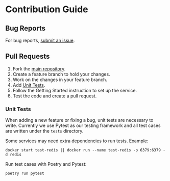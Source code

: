 # Contribution Guide

## Bug Reports

For bug reports, [submit an issue](https://github.com/PilotDataPlatform/upload/issues).

## Pull Requests

1. Fork the [main repository](https://github.com/PilotDataPlatform/upload).
2. Create a feature branch to hold your changes.
3. Work on the changes in your feature branch.
4. Add [Unit Tests](#unit-tests).
5. Follow the Getting Started instruction to set up the service.
6. Test the code and create a pull request.

### Unit Tests

When adding a new feature or fixing a bug, unit tests are necessary to write. Currently we use Pytest as our testing framework and all test cases are written under the `tests` directory.

Some services may need extra dependencies to run tests. Example:

```
docker start test-redis || docker run --name test-redis -p 6379:6379 -d redis
```

Run test cases with Poetry and Pytest:
```
poetry run pytest
```
